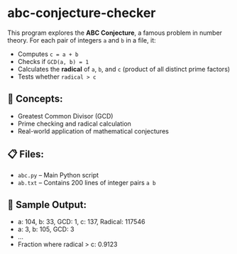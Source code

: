 # abc-conjecture-checker
This program explores the **ABC Conjecture**, a famous problem in number theory. For each pair of integers `a` and `b` in a file, it:
- Computes `c = a + b`
- Checks if `GCD(a, b) = 1`
- Calculates the **radical** of `a`, `b`, and `c` (product of all distinct prime factors)
- Tests whether `radical > c`

## 🧠 Concepts:
- Greatest Common Divisor (GCD)
- Prime checking and radical calculation
- Real-world application of mathematical conjectures

## 📋 Files:
- `abc.py` – Main Python script
- `ab.txt` – Contains 200 lines of integer pairs `a b`

## 🧪 Sample Output:
- a: 104, b: 33, GCD: 1, c: 137, Radical: 117546
- a: 3, b: 105, GCD: 3
- ...
- Fraction where radical > c: 0.9123

